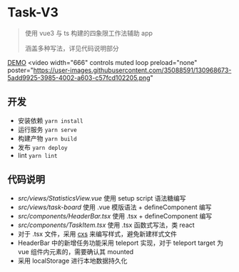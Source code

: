 # Task-V3

> 使用 vue3 与 ts 构建的四象限工作法辅助 app
>
> 涵盖多种写法，详见代码说明部分

[DEMO](https://jarrychung.github.io/Task-V3/)
<video
  width="666"
  controls
  muted
  loop
  preload="none"
  poster="https://user-images.githubusercontent.com/35088591/130968673-5add9925-3985-4002-a603-c57fcd102205.png"
>
  <source
    src="https://user-images.githubusercontent.com/35088591/130968680-95d4c620-ea26-4f01-b885-2ec25af584fe.mov"
    type="video/mp4"
  />
</video>

## 开发

- 安装依赖 `yarn install`
- 运行服务 `yarn serve`
- 构建产物 `yarn build`
- 发布 `yarn deploy`
- lint `yarn lint`

## 代码说明

- _src/views/StatisticsView.vue_ 使用 setup script 语法糖编写
- _src/views/task-board_ 使用 .vue 模版语法 + defineComponent 编写
- _src/components/HeaderBar.tsx_ 使用 .tsx + defineComponent 编写
- _src/components/TaskItem.tsx_ 使用 .tsx 函数式写法，类 react
- 对于 .tsx 文件，采用 [cxs](https://github.com/cxs-css/cxs) 来编写样式，避免新建样式文件
- HeaderBar 中的新增任务功能采用 teleport 实现，对于 teleport target 为 vue 组件内元素的，需要确认其 mounted
- 采用 localStorage 进行本地数据持久化

